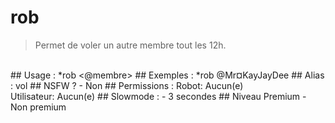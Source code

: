# rob

> Permet de voler un autre membre tout les 12h.

<br>
## Usage :
*rob <@membre>
## Exemples :
*rob @Mr¤KayJayDee
## Alias :
vol
## NSFW ?
- Non
## Permissions :
Robot: Aucun(e)
<br>
Utilisateur: Aucun(e)
## Slowmode :
- 3 secondes
## Niveau Premium
- Non premium